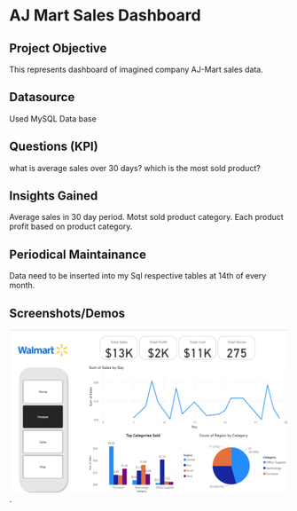 # AJ Mart Sales Dashboard
## Project Objective
This represents dashboard of imagined company AJ-Mart sales data.
## Datasource
Used MySQL Data base
## Questions (KPI)
what is average sales over 30 days?
which is the most sold product?
## Insights Gained
Average sales in 30 day period.
Motst sold product category.
Each product profit based on product category.
## Periodical Maintainance
Data need to be inserted into my Sql respective tables at 14th of every month.
## Screenshots/Demos
![Dashboard Preview](https://github.com/AjaiRaja/AJ-Mart-Sales-Dashboard/blob/main/Dashboard-preview.png).
